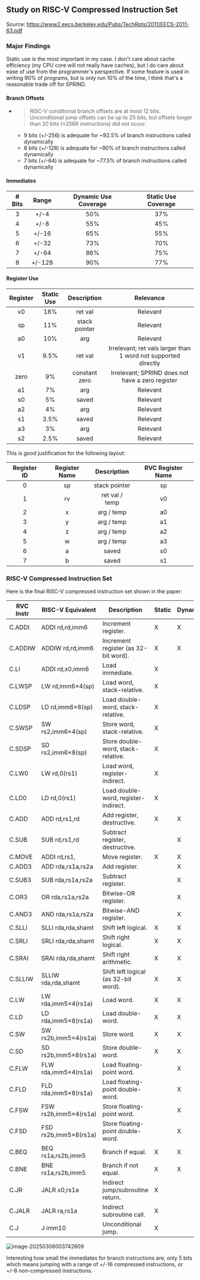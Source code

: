 ## Study on RISC-V Compressed Instruction Set

Source: https://www2.eecs.berkeley.edu/Pubs/TechRpts/2011/EECS-2011-63.pdf

### Major Findings

Static use is the most important in my case. I don't care about cache efficiency (my CPU core will not really have caches), but I do care about ease of use from the programmer's perspective. If some feature is used in writing 90% of programs, but is only run 10% of the time, I think that's a reasonable trade off for SPRIND.

#### Branch Offsets

- > RISC-V conditional branch offsets are at most 12 bits. Unconditional jump
  > offsets can be up to 25 bits, but offsets longer than 20 bits (±256K instructions) did not occur.

  - 9 bits (+/-256) is adequate for ~92.5% of branch instructions called dynamically
  - 8 bits (+/-128) is adequate for ~90% of branch instructions called dynamically
  - 7 bits (+/-64) is adequate for ~77.5% of branch instructions called dynamically

#### Immediates

| # Bits | Range  | Dynamic Use Coverage | Static Use Coverage |
| :----: | :----: | :------------------: | :-----------------: |
|   3    |  +/-4  |         50%          |         37%         |
|   4    |  +/-8  |         55%          |         45%         |
|   5    | +/-16  |         65%          |         55%         |
|   6    | +/-32  |         73%          |         70%         |
|   7    | +/-64  |         86%          |         75%         |
|   8    | +/-128 |         90%          |         77%         |

#### Register Use

| Register | Static Use |  Description  |                          Relevance                           |
| :------: | :--------: | :-----------: | :----------------------------------------------------------: |
|    v0    |    18%     |    ret val    |                           Relevant                           |
|    sp    |    11%     | stack pointer |                           Relevant                           |
|    a0    |    10%     |      arg      |                           Relevant                           |
|    v1    |    9.5%    |    ret val    | Irrelevant; ret vals larger than 1 word not supported directly |
|   zero   |     9%     | constant zero |       Irrelevant; SPRIND does not have a zero register       |
|    a1    |     7%     |      arg      |                           Relevant                           |
|    s0    |     5%     |     saved     |                           Relevant                           |
|    a2    |     4%     |      arg      |                           Relevant                           |
|    s1    |    3.5%    |     saved     |                           Relevant                           |
|    a3    |     3%     |      arg      |                           Relevant                           |
|    s2    |    2.5%    |     saved     |                           Relevant                           |

This is good justification for the following layout:

| Register ID | Register Name |  Description   | RVC Register Name |
| :---------: | :-----------: | :------------: | :---------------: |
|      0      |      sp       | stack pointer  |        sp         |
|      1      |      rv       | ret val / temp |        v0         |
|      2      |       x       |   arg / temp   |        a0         |
|      3      |       y       |   arg / temp   |        a1         |
|      4      |       z       |   arg / temp   |        a2         |
|      5      |       w       |   arg / temp   |        a3         |
|      6      |       a       |     saved      |        s0         |
|      7      |       b       |     saved      |        s1         |



### RISC-V Compressed Instruction Set

Here is the final RISC-V compressed instruction set shown in the paper:

| **RVC Instr** | **RISC-V Equivalent** | **Description**                      | **Static** | **Dynamic** |
| ------------- | --------------------- | ------------------------------------ | ---------- | ----------- |
| C.ADDI        | ADDI rd,rd,imm6       | Increment register.                  | X          | X           |
| C.ADDIW       | ADDIW rd,rd,imm6      | Increment register (as 32-bit word). | X          | X           |
| C.LI          | ADDI rd,x0,imm6       | Load immediate.                      | X          |             |
| C.LWSP        | LW rd,imm6×4(sp)      | Load word, stack-relative.           | X          |             |
| C.LDSP        | LD rd,imm6×8(sp)      | Load double-word, stack-relative.    | X          |             |
| C.SWSP        | SW rs2,imm6×4(sp)     | Store word, stack-relative.          | X          |             |
| C.SDSP        | SD rs2,imm6×8(sp)     | Store double-word, stack-relative.   | X          |             |
| C.LW0         | LW rd,0(rs1)          | Load word, register-indirect.        | X          |             |
| C.LD0         | LD rd,0(rs1)          | Load double-word, register-indirect. | X          |             |
| C.ADD         | ADD rd,rs1,rd         | Add register, destructive.           | X          | X           |
| C.SUB         | SUB rd,rs1,rd         | Subtract register, destructive.      |            | X           |
| C.MOVE        | ADDI rd,rs1,          | Move register.                       | X          | X           |
| C.ADD3        | ADD rda,rs1a,rs2a     | Add register.                        |            | X           |
| C.SUB3        | SUB rda,rs1a,rs2a     | Subtract register.                   |            | X           |
| C.OR3         | OR rda,rs1a,rs2a      | Bitwise-OR register.                 |            | X           |
| C.AND3        | AND rda,rs1a,rs2a     | Bitwise-AND register.                |            | X           |
| C.SLLI        | SLLI rda,rda,shamt    | Shift left logical.                  | X          | X           |
| C.SRLI        | SRLI rda,rda,shamt    | Shift right logical.                 | X          | X           |
| C.SRAI        | SRAI rda,rda,shamt    | Shift right arithmetic.              | X          | X           |
| C.SLLIW       | SLLIW rda,rda,shamt   | Shift left logical (as 32-bit word). | X          | X           |
| C.LW          | LW rda,imm5×4(rs1a)   | Load word.                           | X          | X           |
| C.LD          | LD rda,imm5×8(rs1a)   | Load double-word.                    | X          | X           |
| C.SW          | SW rs2b,imm5×4(rs1a)  | Store word.                          | X          | X           |
| C.SD          | SD rs2b,imm5×8(rs1a)  | Store double-word.                   | X          | X           |
| C.FLW         | FLW rda,imm5×4(rs1a)  | Load floating-point word.            |            | X           |
| C.FLD         | FLD rda,imm5×8(rs1a)  | Load floating-point double-word.     |            | X           |
| C.FSW         | FSW rs2b,imm5×4(rs1a) | Store floating-point word.           |            | X           |
| C.FSD         | FSD rs2b,imm5×8(rs1a) | Store floating-point double-word.    |            | X           |
| C.BEQ         | BEQ rs1a,rs2b,imm5    | Branch if equal.                     | X          | X           |
| C.BNE         | BNE rs1a,rs2b,imm5    | Branch if not equal.                 | X          | X           |
| C.JR          | JALR x0,rs1a          | Indirect jump/subroutine return.     | X          |             |
| C.JALR        | JALR ra,rs1a          | Indirect subroutine call.            | X          |             |
| C.J           | J imm10               | Unconditional jump.                  | X          |             |

![image-20250308003742609](C:\Users\gideo\AppData\Roaming\Typora\typora-user-images\image-20250308003742609.png)

Interesting how small the immediates for branch instructions are; only 5 bits which means jumping  with a range of +/-16 compressed instructions, or +/-8 non-compressed instructions.